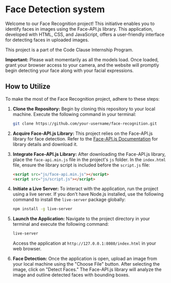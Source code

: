 # Face Detection system

Welcome to our Face Recognition project! This initiative enables you to identify faces in images using the Face-API.js library. This application, developed with HTML, CSS, and JavaScript, offers a user-friendly interface for detecting faces in uploaded images.

This project is a part of the Code Clause Internship Program.

**Important:** Please wait momentarily as all the models load. Once loaded, grant your browser access to your camera, and the website will promptly begin detecting your face along with your facial expressions.

## How to Utilize

To make the most of the Face Recognition project, adhere to these steps:

1. **Clone the Repository:** Begin by cloning this repository to your local machine. Execute the following command in your terminal:

   ```bash
   git clone https://github.com/your-username/face-recognition.git
   ```

2. **Acquire Face-API.js Library:** This project relies on the Face-API.js library for face detection. Refer to the [Face-API.js Documentation](https://github.com/justadudewhohacks/face-api.js) for library details and download it.

3. **Integrate Face-API.js Library:** After downloading the Face-API.js library, place the `face-api.min.js` file in the project's `js` folder. In the `index.html` file, ensure the library script is included before the `script.js` file:

   ```html
   <script src="js/face-api.min.js"></script>
   <script src="js/script.js"></script>
   ```

4. **Initiate a Live Server:** To interact with the application, run the project using a live server. If you don't have Node.js installed, use the following command to install the `live-server` package globally:

   ```bash
   npm install -g live-server
   ```

5. **Launch the Application:** Navigate to the project directory in your terminal and execute the following command:

   ```bash
   live-server
   ```

   Access the application at `http://127.0.0.1:8080/index.html` in your web browser.

6. **Face Detection:** Once the application is open, upload an image from your local machine using the "Choose File" button. After selecting the image, click on "Detect Faces." The Face-API.js library will analyze the image and outline detected faces with bounding boxes.
